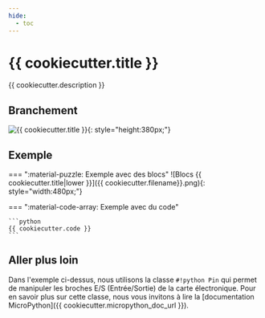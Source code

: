 ```yaml
---
hide:
  - toc
---
```


# {{ cookiecutter.title }}
{{ cookiecutter.description }}

## Branchement
![{{ cookiecutter.title }}](galaxia_board_led.svg){: style="height:380px;"}

## Exemple
=== ":material-puzzle: Exemple avec des blocs"
    ![Blocs {{ cookiecutter.title|lower }}]({{ cookiecutter.filename}}.png){: style="width:480px;"}

=== ":material-code-array: Exemple avec du code"

    ```python
    {{ cookiecutter.code }}
    ```

## Aller plus loin
Dans l'exemple ci-dessus, nous utilisons la classe `#!python Pin` qui permet de manipuler les broches E/S (Entrée/Sortie) de la carte électronique. Pour en savoir plus sur cette classe, nous vous invitons à lire la [documentation MicroPython]({{ cookiecutter.micropython_doc_url }}).